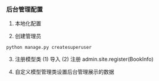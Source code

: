 ### 后台管理配置

1. 本地化配置

2. 创建管理员

`python manage.py createsuperuser`

3. 注册模型类
(1) 导入
(2) 注册
admin.site.register(BookInfo)


4. 自定义模型管理类设置后台管理展示的数据


